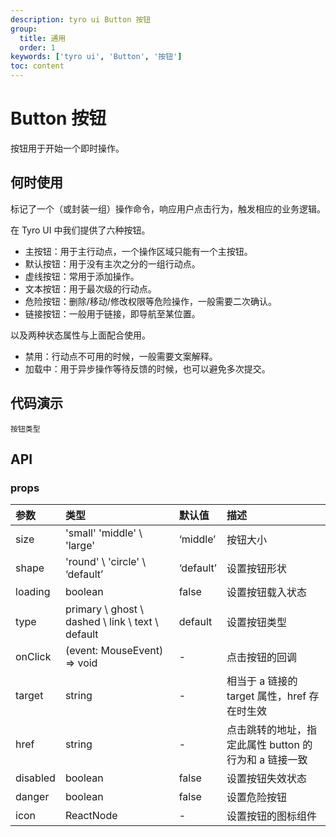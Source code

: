 ```yaml
---
description: tyro ui Button 按钮
group:
  title: 通用
  order: 1
keywords: ['tyro ui', 'Button', '按钮']
toc: content
---
```


# Button 按钮

按钮用于开始一个即时操作。

## 何时使用

标记了一个（或封装一组）操作命令，响应用户点击行为，触发相应的业务逻辑。

在 Tyro UI 中我们提供了六种按钮。

- 主按钮：用于主行动点，一个操作区域只能有一个主按钮。
- 默认按钮：用于没有主次之分的一组行动点。
- 虚线按钮：常用于添加操作。
- 文本按钮：用于最次级的行动点。
- 危险按钮：删除/移动/修改权限等危险操作，一般需要二次确认。
- 链接按钮：一般用于链接，即导航至某位置。

以及两种状态属性与上面配合使用。

- 禁用：行动点不可用的时候，一般需要文案解释。
- 加载中：用于异步操作等待反馈的时候，也可以避免多次提交。

## 代码演示

<code src="./demo/basic.tsx">按钮类型</code>

<!-- <code src="./demo/DangerButton.tsx">危险按钮</code> -->
<!-- <code src="./demo/size.tsx">不同大小</code> -->
<!-- <code src="./demo/ShapeButton.tsx">不同形状</code> -->
<!-- <code src="./demo/DisableButton.tsx">禁用类型</code> -->
<!-- <code src="./demo/LoadingButton.tsx">loading</code> -->

## API

### props

| 参数     | 类型                                             | 默认值    | 描述                                                  |
| :------- | :----------------------------------------------- | :-------- | :---------------------------------------------------- |
| size     | 'small' \'middle' \ 'large'                      | ‘middle’  | 按钮大小                                              |
| shape    | 'round' \ 'circle' \ ‘default’                   | ‘default’ | 设置按钮形状                                          |
| loading  | boolean                                          | false     | 设置按钮载入状态                                      |
| type     | primary \ ghost \ dashed \ link \ text \ default | default   | 设置按钮类型                                          |
| onClick  | (event: MouseEvent) => void                      | -         | 点击按钮的回调                                        |
| target   | string                                           | -         | 相当于 a 链接的 target 属性，href 存在时生效          |
| href     | string                                           | -         | 点击跳转的地址，指定此属性 button 的行为和 a 链接一致 |
| disabled | boolean                                          | false     | 设置按钮失效状态                                      |
| danger   | boolean                                          | false     | 设置危险按钮                                          |
| icon     | ReactNode                                        | -         | 设置按钮的图标组件                                    |
